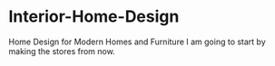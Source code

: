 # Interior-Home-Design
Home Design for Modern Homes and Furniture 
 I am going to start by making the stores from now.